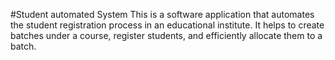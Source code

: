 #Student automated System
This is a software application that automates the student registration process in an educational institute. It helps to create batches under a course, register students, and efficiently allocate them to a batch.
